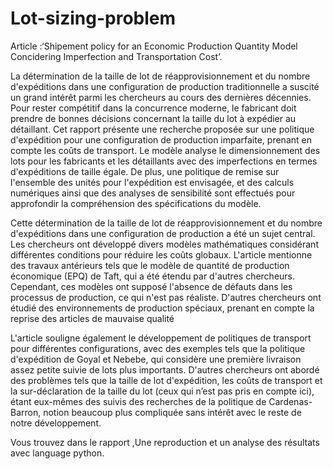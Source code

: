# Lot-sizing-problem
Article  :‘Shipement policy for an Economic Production Quantity Model Concidering Imperfection and Transportation Cost’.

La détermination de la taille de lot de réapprovisionnement et du nombre d'expéditions dans une configuration de production traditionnelle a suscité un grand intérêt parmi les chercheurs au cours des dernières décennies. Pour rester compétitif dans la concurrence moderne, le fabricant doit prendre de bonnes décisions concernant la taille du lot à expédier au détaillant. Cet rapport présente une recherche proposée sur une politique d'expédition pour une configuration de production imparfaite, prenant en compte les coûts de transport. Le modèle analyse le dimensionnement des lots pour les fabricants et les détaillants avec des imperfections en termes d'expéditions de taille égale. De plus, une politique de remise sur l'ensemble des unités pour l'expédition est envisagée, et des calculs numériques ainsi que des analyses de sensibilité sont effectués pour approfondir la compréhension des spécifications du modèle.

Cette détermination de la taille de lot de réapprovisionnement et du nombre d'expéditions dans une configuration de production a été un sujet central. Les chercheurs ont développé divers modèles mathématiques considérant différentes conditions pour réduire les coûts globaux. L'article mentionne des travaux antérieurs tels que le modèle de quantité de production économique (EPQ) de Taft, qui a été étendu par d'autres chercheurs. Cependant, ces modèles ont supposé l'absence de défauts dans les processus de production, ce qui n'est pas réaliste. D'autres chercheurs ont étudié des environnements de production spéciaux, prenant en compte la reprise des articles de mauvaise qualité

L'article souligne également le développement de politiques de transport pour différentes configurations, avec des exemples tels que la politique d'expédition de Goyal et Nebebe, qui considère une première livraison assez petite suivie de lots plus importants. D'autres chercheurs ont abordé des problèmes tels que la taille de lot d'expédition, les coûts de transport et la sur-déclaration de la taille du lot (ceux qui n’est pas pris en compte ici), étant eux-mêmes des suivis des recherches de la politique de Cardenas-Barron, notion beaucoup plus compliquée sans intérêt avec le reste de notre développement.

Vous trouvez dans le rapport ,Une reproduction et un analyse des résultats avec language python. 
